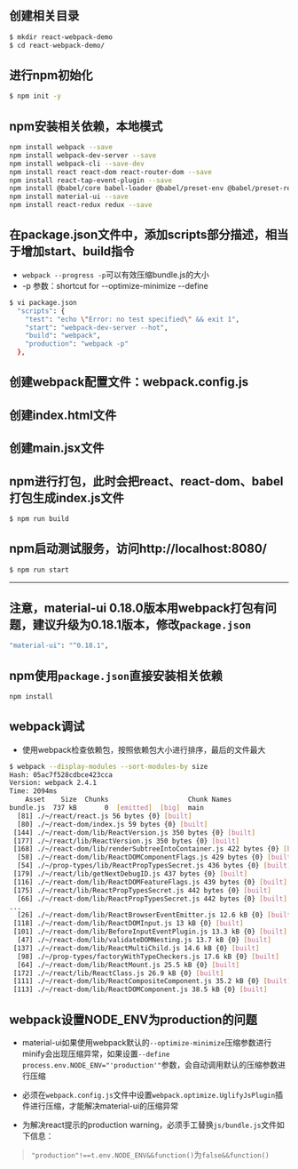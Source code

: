 ## 创建相关目录
```sh
$ mkdir react-webpack-demo
$ cd react-webpack-demo/
```

## 进行npm初始化
```sh
$ npm init -y
```

## npm安装相关依赖，本地模式
```sh
npm install webpack --save
npm install webpack-dev-server --save
npm install webpack-cli --save-dev
npm install react react-dom react-router-dom --save
npm install react-tap-event-plugin --save
npm install @babel/core babel-loader @babel/preset-env @babel/preset-react --save
npm install material-ui --save
npm install react-redux redux --save
```

## 在package.json文件中，添加scripts部分描述，相当于增加start、build指令
- ```webpack --progress -p```可以有效压缩bundle.js的大小
- -p 参数：shortcut for --optimize-minimize --define
```sh
$ vi package.json
  "scripts": {
    "test": "echo \"Error: no test specified\" && exit 1",
    "start": "webpack-dev-server --hot",
    "build": "webpack",
    "production": "webpack -p"
  },
```

## 创建webpack配置文件：webpack.config.js

## 创建index.html文件

## 创建main.jsx文件

## npm进行打包，此时会把react、react-dom、babel打包生成index.js文件
```sh
$ npm run build
```

## npm启动测试服务，访问http://localhost:8080/
```sh
$ npm run start
```

---
## 注意，material-ui 0.18.0版本用webpack打包有问题，建议升级为0.18.1版本，修改```package.json```
```sh
"material-ui": "^0.18.1",
```

## npm使用```package.json```直接安装相关依赖
```sh
npm install 
```

## webpack调试

- 使用webpack检查依赖包，按照依赖包大小进行排序，最后的文件最大
```sh
$ webpack --display-modules --sort-modules-by size
Hash: 05ac7f528cdbce423cca
Version: webpack 2.4.1
Time: 2094ms
    Asset    Size  Chunks                    Chunk Names
bundle.js  737 kB       0  [emitted]  [big]  main
  [81] ./~/react/react.js 56 bytes {0} [built]
  [80] ./~/react-dom/index.js 59 bytes {0} [built]
 [144] ./~/react-dom/lib/ReactVersion.js 350 bytes {0} [built]
 [177] ./~/react/lib/ReactVersion.js 350 bytes {0} [built]
 [168] ./~/react-dom/lib/renderSubtreeIntoContainer.js 422 bytes {0} [built]
  [58] ./~/react-dom/lib/ReactDOMComponentFlags.js 429 bytes {0} [built]
  [54] ./~/prop-types/lib/ReactPropTypesSecret.js 436 bytes {0} [built]
 [179] ./~/react/lib/getNextDebugID.js 437 bytes {0} [built]
 [116] ./~/react-dom/lib/ReactDOMFeatureFlags.js 439 bytes {0} [built]
 [175] ./~/react/lib/ReactPropTypesSecret.js 442 bytes {0} [built]
  [66] ./~/react-dom/lib/ReactPropTypesSecret.js 442 bytes {0} [built]
...
  [26] ./~/react-dom/lib/ReactBrowserEventEmitter.js 12.6 kB {0} [built]
 [118] ./~/react-dom/lib/ReactDOMInput.js 13 kB {0} [built]
 [101] ./~/react-dom/lib/BeforeInputEventPlugin.js 13.3 kB {0} [built]
  [47] ./~/react-dom/lib/validateDOMNesting.js 13.7 kB {0} [built]
 [137] ./~/react-dom/lib/ReactMultiChild.js 14.6 kB {0} [built]
  [98] ./~/prop-types/factoryWithTypeCheckers.js 17.6 kB {0} [built]
  [64] ./~/react-dom/lib/ReactMount.js 25.5 kB {0} [built]
 [172] ./~/react/lib/ReactClass.js 26.9 kB {0} [built]
 [111] ./~/react-dom/lib/ReactCompositeComponent.js 35.2 kB {0} [built]
 [113] ./~/react-dom/lib/ReactDOMComponent.js 38.5 kB {0} [built]
```

## webpack设置NODE_ENV为production的问题

- material-ui如果使用webpack默认的```--optimize-minimize```压缩参数进行minify会出现压缩异常，如果设置```--define process.env.NODE_ENV="'production'"```参数，会自动调用默认的压缩参数进行压缩

- 必须在```webpack.config.js```文件中设置```webpack.optimize.UglifyJsPlugin```插件进行压缩，才能解决material-ui的压缩异常

- 为解决react提示的production warning，必须手工替换```js/bundle.js```文件如下信息：

> ```"production"!==t.env.NODE_ENV&&function()```为```false&&function()```